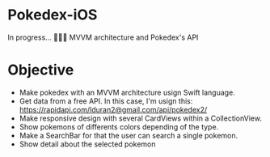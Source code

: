 # Pokedex-iOS
In progress... 🌸🦔🌸 MVVM architecture and Pokedex's API

# Objective
- Make pokedex with an MVVM architecture usign Swift language.
- Get data from a free API. In this case, I'm usign this: https://rapidapi.com/lduran2@gmail.com/api/pokedex2/
- Make responsive design with several CardViews within a CollectionView. 
- Show pokemons of differents colors depending of the type.
- Make a SearchBar for that the user can search a single pokemon.
- Show detail about the selected pokemon
